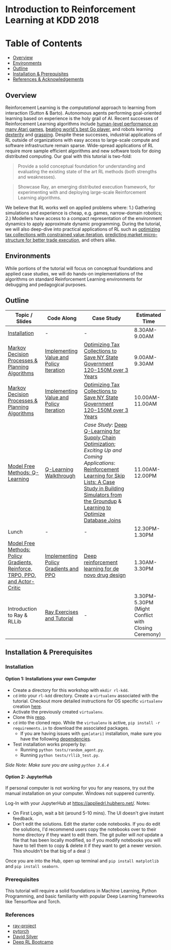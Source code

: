 # Introduction to Reinforcement Learning at KDD 2018

# Table of Contents
- [Overview](#overview)
- [Environments](#environments)
- [Outline](#contents)
- [Installation & Prerequisites](#install)
- [References & Acknowledgements](#references)


## Overview 
Reinforcement Learning is the _computational_ approach to learning from interaction (Sutton & Barto). Autonomous agents performing goal-oriented learning based on experience is the holy grail of AI. Recent successes of Reinforcement Learning algorithms include [human-level performance on many Atari games](https://storage.googleapis.com/deepmind-media/dqn/DQNNaturePaper.pdf), [beating world's best Go player](https://en.wikipedia.org/wiki/AlphaZero), and robots learning [dexterity](https://blog.openai.com/learning-dexterity/) and [grasping](https://arxiv.org/abs/1806.10293). Despite these successes, industrial applications of RL outside of organizations with easy access to large-scale compute and software infrastructure remain sparse. Wide-spread applications of RL require more sample efficient algorithms and new software tools for doing distributed computing. Our goal with this tutorial is two-fold:

>Provide a solid conceptual foundation for understanding and evaluating the existing state of the art RL methods (both strengths and weaknesses).

>Showcase Ray, an emerging distributed execution framework, for experimenting with and deploying large-scale Reinforcement Learning algorithms.

We believe that RL works well on applied problems where: 1.) Gathering simulations and experience is cheap, e.g. games, narrow-domain robotics; 2.) Modellers have access to a compact representation of the environment dynamics to apply approximate dynamic programming. During the tutorial, we will also deep-dive into practical applications of RL such as [optimizing tax collections with constrained value iteration](https://www.youtube.com/watch?v=bLsCuN6PQCE), [predicting market micro-structure for better trade execution](https://www.seas.upenn.edu/~mkearns/papers/rlexec.pdf), and others alike. 

## Environments

While portions of the tutorial will focus on conceptual foundations and applied case studies, we will do hands-on implementations of the algorithms on standard Reinforcement Learning environments for debugging and pedagogical purposes. 

<h2 id='contents'> Outline</h2>

| Topic / Slides  | Code Along | Case Study | Estimated Time |
| ------------- | ------------- | ------------ | ------------- |
| [Installation](https://github.com/vruvora/reinforcement-learning-kdd#install) | - | - | 8.30AM-9.00AM
| [Markov Decision Processes & Planning Algorithms](https://www.beautiful.ai/deck/-LJzCol9u_Me_W4MC-8C/Introduction-to-RL)  | [Implementing Value and Policy Iteration](https://github.com/vruvora/reinforcement-learning-kdd/tree/master/lesson-1-planning-in-mdps) | [Optimizing Tax Collections to Save NY State Government $120-$150M over 3 Years](https://www.prem-melville.com/publications/constrained-reinforcement-learning-kdd2010.pdf) | 9.00AM-9.30AM
| [Markov Decision Processes & Planning Algorithms](https://www.beautiful.ai/deck/-LJzCol9u_Me_W4MC-8C/Introduction-to-RL)  | [Implementing Value and Policy Iteration](https://github.com/vruvora/reinforcement-learning-kdd/tree/master/lesson-1-planning-in-mdps) | [Optimizing Tax Collections to Save NY State Government $120-$150M over 3 Years](https://www.prem-melville.com/publications/constrained-reinforcement-learning-kdd2010.pdf) | 10.00AM-11.00AM
| [Model Free Methods: Q-Learning](https://www.beautiful.ai/deck/-LKWloulbie7-cDbWB7S/Introduction-to-RL-Q-Learning)  | [Q-Learning Walkthrough](https://github.com/vruvora/reinforcement-learning-kdd/tree/master/lesson-2-introduction-to-q-learning) | *Case Study*: [Deep Q-Learning for Supply Chain Optimization](https://arxiv.org/pdf/1708.05924.pdf); *Exciting Up and Coming Applications*:[ Reinforcement Learning for Skip Lists: A Case Study in Building Simulators from the Groundup](https://github.com/cioc/rlsl) & [Learning to Optimize Database Joins](https://arxiv.org/abs/1808.03196?context=cs)| 11.00AM-12.00PM
| Lunch | - | - | 12.30PM-1.30PM
| [Model Free Methods: Policy Gradients, Reinforce, TRPO, PPO, and Actor-Critic](https://www.beautiful.ai/deck/-LJzCol9u_Me_W4MC-8C/Introduction-to-RL-Policy-Gradients) |  [Implementing Policy Gradients and PPO](https://github.com/vruvora/reinforcement-learning-kdd/tree/master/lesson-3-policy-gradients)| [Deep reinforcement learning for de novo drug design](http://advances.sciencemag.org/content/4/7/eaap7885) | 1.30AM-3.30PM
| Introduction to Ray & RLLib | [Ray Exercises and Tutorial](https://github.com/vruvora/reinforcement-learning-kdd) | - | 3.30PM-5.30PM (Might Conflict with Closing Ceremony)



<h2 id='install'> Installation & Prerequisites </h2>

### Installation

#### Option 1: Installations your own Computer 

- Create a directory for this workshop with `mkdir rl-kdd`.
- `cd` into your `rl-kdd` directory. Create a `virtualenv` associated with the tutorial. Checkout more detailed instructions for OS specific `virtualenv` creation [here](https://packaging.python.org/guides/installing-using-pip-and-virtualenv/).
- Activate the previously created `virtualenv`. 
- Clone this [repo](https://github.com/vruvora/reinforcement-learning-kdd.git).
- `cd` into the cloned repo. While the `virtualenv` is active, `pip install -r requirements.in` to download the associated packages. 
  - If you are having issues with `gym[atari]` installation, make sure you have the following [dependencies](https://github.com/openai/gym#installing-everything). 
- Test installation works properly by: 
  - Running `python tests/random_agent.py`. 
  - Running `python tests/rllib_test.py`. 
 
_Side Note: Make sure you are using `python 3.6.4`_

#### Option 2: JupyterHub
If personal computer is not working for you for any reasons, try out the manual installation on your computer. Windows not suppered currently. 

Log-In with your JupyterHub at https://appliedrl.hubhero.net/.
Notes: 
 - On First Login, wait a bit (around 5-10 mins). The UI doesn't give instant feedback. 
 - Don't edit the solutions. Edit the starter code notebooks. If you do edit the solutions, I'd recommend users copy the notebooks over to their home directory if they want to edit them. The git puller will _not_ update a file that has been locally modified, so if you modify notebooks you will have to tell them to copy & delete it if they want to get a newer version. This shouldn't be that big of a deal :)

Once you are into the Hub, open up terminal and `pip install matplotlib` and `pip install seaborn`.


### Prerequisites 
This tutorial will require a solid foundations in Machine Learning, Python Programming, and basic familiarity with popular Deep Learning frameworks like Tensorflow and Torch. 

### References 
- [ray-project](https://github.com/ray-project/)
- [pytorch](https://pytorch.org/)
- [David Silver](http://www0.cs.ucl.ac.uk/staff/d.silver/web/Teaching.html)
- [Deep RL Bootcamp](https://sites.google.com/view/deep-rl-bootcamp/lectures)
